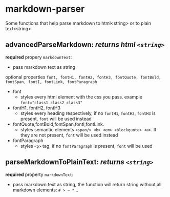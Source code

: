 # markdown-parser
Some functions that help parse markdown to html&lt;string> or to plain text&lt;string>

## advancedParseMarkdown: *returns html `<string>`*
**required** propery `markdownText`:
+ pass markdown text as string


optional properties `font, fontH1, fontH2, fontH3, fontQuote, fontBold, fontSpan, fontI, fontLink, fontParagraph`
+ font
  + styles every html element with the css you pass. example `font="class1 class2 class3"`
+ fontH1, fontH2, fontH3
  + styles every heading respectively, if no `fontH1`, `fontH2`, `fontH3` is present, `font` will be used instead
+ fontQuote,fontBold,fontSpan,fontI,fontLink.
  + styles semantic elements `<span/> <b> <em> <blockquote> <a>`.  If they are not present, `font` will be used instead
+ fontParagraph 
  + styles `<p>` tag, if no `fontParagraph` is present, `font` will be used


## parseMarkdownToPlainText: *returns `<string>`*
**required** property `markdownText`:
+ pass markdown text as string, the function will return string without all markdown elements: `# > ~ *`...
